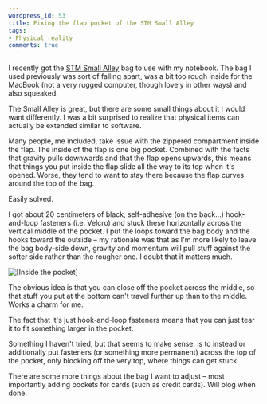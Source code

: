 ```yaml
---
wordpress_id: 53
title: Fixing the flap pocket of the STM Small Alley
tags:
- Physical reality
comments: true
---
```

I recently got the <a href="http://www.radtech.us/Products/ShoulderBags.aspx#Alley">STM Small Alley</a> bag to use with my notebook. The bag I used previously was sort of falling apart, was a bit too rough inside for the MacBook (not a very rugged computer, though lovely in other ways) and also squeaked.

The Small Alley is great, but there are some small things about it I would want differently. I was a bit surprised to realize that physical items can actually be extended similar to software.

Many people, me included, take issue with the zippered compartment inside the flap. The inside of the flap is one big pocket. Combined with the facts that gravity pulls downwards and that the flap opens upwards, this means that things you put inside the flap slide all the way to its top when it's opened. Worse, they tend to want to stay there because the flap curves around the top of the bag.

Easily solved.

<!--more-->

I got about 20 centimeters of black, self-adhesive (on the back&hellip;) hook-and-loop fasteners (i.e. Velcro) and stuck these horizontally across the vertical middle of the pocket. I put the loops toward the bag body and the hooks toward the outside &ndash; my rationale was that as I'm more likely to leave the bag body-side down, gravity and momentum will pull stuff against the softer side rather than the rougher one. I doubt that it matters much.

<p class="center"><img src="http://henrik.nyh.se/uploads/smallalleyhack.jpg" alt="[Inside the pocket]" class="bordered" /></p>

The obvious idea is that you can close off the pocket across the middle, so that stuff you put at the bottom can't travel further up than to the middle. Works a charm for me.

The fact that it's just hook-and-loop fasteners means that you can just tear it to fit something larger in the pocket.

Something I haven't tried, but that seems to make sense, is to instead or additionally put fasteners (or something more permanent) across the top of the pocket, only blocking off the very top, where things can get stuck.

There are some more things about the bag I want to adjust &ndash; most importantly adding pockets for cards (such as credit cards). Will blog when done.
